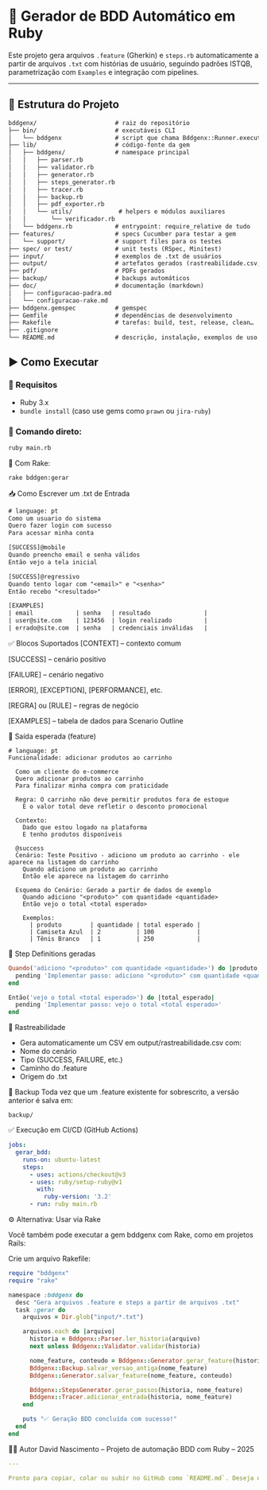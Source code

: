 # 🧪 Gerador de BDD Automático em Ruby

Este projeto gera arquivos `.feature` (Gherkin) e `steps.rb` automaticamente a partir de arquivos `.txt` com histórias de usuário, seguindo padrões ISTQB, parametrização com `Examples` e integração com pipelines.

---

## 📂 Estrutura do Projeto
```txt
bddgenx/                      # raiz do repositório
├── bin/                      # executáveis CLI
│   └── bddgenx               # script que chama Bddgenx::Runner.executar
├── lib/                      # código-fonte da gem
│   ├── bddgenx/              # namespace principal
│   │   ├── parser.rb
│   │   ├── validator.rb
│   │   ├── generator.rb
│   │   ├── steps_generator.rb
│   │   ├── tracer.rb
│   │   ├── backup.rb
│   │   ├── pdf_exporter.rb
│   │   └── utils/             # helpers e módulos auxiliares
│   │       └── verificador.rb
│   └── bddgenx.rb            # entrypoint: require_relative de tudo
├── features/                 # specs Cucumber para testar a gem
│   └── support/              # support files para os testes
├── spec/ or test/            # unit tests (RSpec, Minitest)
├── input/                    # exemplos de .txt de usuários
├── output/                   # artefatos gerados (rastreabilidade.csv, etc.)
├── pdf/                      # PDFs gerados
├── backup/                   # backups automáticos
├── doc/                      # documentação (markdown)
│   ├── configuracao-padra.md
│   └── configuracao-rake.md
├── bddgenx.gemspec           # gemspec
├── Gemfile                   # dependências de desenvolvimento
├── Rakefile                  # tarefas: build, test, release, clean…
├── .gitignore
└── README.md                 # descrição, instalação, exemplos de uso

```
## ▶️ Como Executar

### 🔧 Requisitos
- Ruby 3.x
- `bundle install` (caso use gems como `prawn` ou `jira-ruby`)

### 🏁 Comando direto:

```bash
ruby main.rb
```

🧱 Com Rake:
```bash
rake bddgen:gerar
```

📥 Como Escrever um .txt de Entrada
```txt
# language: pt
Como um usuario do sistema
Quero fazer login com sucesso
Para acessar minha conta

[SUCCESS]@mobile
Quando preencho email e senha válidos
Então vejo a tela inicial

[SUCCESS]@regressivo
Quando tento logar com "<email>" e "<senha>"
Então recebo "<resultado>"

[EXAMPLES]
| email            | senha   | resultado               |
| user@site.com    | 123456  | login realizado         |
| errado@site.com  | senha   | credenciais inválidas   |
```
✅ Blocos Suportados
[CONTEXT] – contexto comum

[SUCCESS] – cenário positivo

[FAILURE] – cenário negativo

[ERROR], [EXCEPTION], [PERFORMANCE], etc.

[REGRA] ou [RULE] – regras de negócio

[EXAMPLES] – tabela de dados para Scenario Outline

🧠 Saída esperada (feature)
```gherkin
# language: pt
Funcionalidade: adicionar produtos ao carrinho

  Como um cliente do e-commerce
  Quero adicionar produtos ao carrinho
  Para finalizar minha compra com praticidade

  Regra: O carrinho não deve permitir produtos fora de estoque
    E o valor total deve refletir o desconto promocional

  Contexto:
    Dado que estou logado na plataforma
    E tenho produtos disponíveis

  @success
  Cenário: Teste Positivo - adiciono um produto ao carrinho - ele aparece na listagem do carrinho
    Quando adiciono um produto ao carrinho
    Então ele aparece na listagem do carrinho

  Esquema do Cenário: Gerado a partir de dados de exemplo
    Quando adiciono "<produto>" com quantidade <quantidade>
    Então vejo o total <total esperado>

    Exemplos:
      | produto        | quantidade | total esperado |
      | Camiseta Azul  | 2          | 100            |
      | Tênis Branco   | 1          | 250            |
```

🧩 Step Definitions geradas
```ruby
Quando('adiciono "<produto>" com quantidade <quantidade>') do |produto, quantidade|
  pending 'Implementar passo: adiciono "<produto>" com quantidade <quantidade>'
end

Então('vejo o total <total esperado>') do |total_esperado|
  pending 'Implementar passo: vejo o total <total esperado>'
end
```
🧾 Rastreabilidade
- Gera automaticamente um CSV em output/rastreabilidade.csv com:
- Nome do cenário
- Tipo (SUCCESS, FAILURE, etc.)
- Caminho do .feature
- Origem do .txt

🔄 Backup
Toda vez que um .feature existente for sobrescrito, a versão anterior é salva em:
```
backup/
```
✅ Execução em CI/CD (GitHub Actions)
```yaml
jobs:
  gerar_bdd:
    runs-on: ubuntu-latest
    steps:
      - uses: actions/checkout@v3
      - uses: ruby/setup-ruby@v1
        with:
          ruby-version: '3.2'
      - run: ruby main.rb
```
⚙️ Alternativa: Usar via Rake

Você também pode executar a gem bddgenx com Rake, como em projetos Rails:

Crie um arquivo Rakefile:
```ruby
require "bddgenx"
require "rake"

namespace :bddgenx do
  desc "Gera arquivos .feature e steps a partir de arquivos .txt"
  task :gerar do
    arquivos = Dir.glob("input/*.txt")

    arquivos.each do |arquivo|
      historia = Bddgenx::Parser.ler_historia(arquivo)
      next unless Bddgenx::Validator.validar(historia)

      nome_feature, conteudo = Bddgenx::Generator.gerar_feature(historia)
      Bddgenx::Backup.salvar_versao_antiga(nome_feature)
      Bddgenx::Generator.salvar_feature(nome_feature, conteudo)

      Bddgenx::StepsGenerator.gerar_passos(historia, nome_feature)
      Bddgenx::Tracer.adicionar_entrada(historia, nome_feature)
    end

    puts "✅ Geração BDD concluída com sucesso!"
  end
end

```

👨‍💻 Autor
David Nascimento – Projeto de automação BDD com Ruby – 2025
```yaml
---

Pronto para copiar, colar ou subir no GitHub como `README.md`. Deseja que eu prepare um `.zip` com tudo funcionando como entrega final?
```
